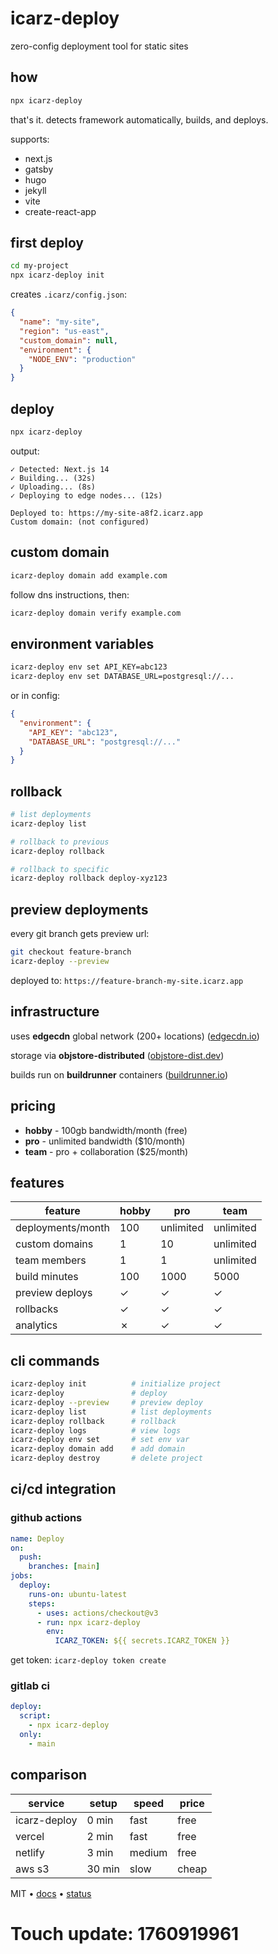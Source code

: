 # icarz-deploy

zero-config deployment tool for static sites

## how

```bash
npx icarz-deploy
```

that's it. detects framework automatically, builds, and deploys.

supports:
- next.js
- gatsby
- hugo
- jekyll
- vite
- create-react-app

## first deploy

```bash
cd my-project
npx icarz-deploy init
```

creates `.icarz/config.json`:

```json
{
  "name": "my-site",
  "region": "us-east",
  "custom_domain": null,
  "environment": {
    "NODE_ENV": "production"
  }
}
```

## deploy

```bash
npx icarz-deploy
```

output:

```
✓ Detected: Next.js 14
✓ Building... (32s)
✓ Uploading... (8s)
✓ Deploying to edge nodes... (12s)

Deployed to: https://my-site-a8f2.icarz.app
Custom domain: (not configured)
```

## custom domain

```bash
icarz-deploy domain add example.com
```

follow dns instructions, then:

```bash
icarz-deploy domain verify example.com
```

## environment variables

```bash
icarz-deploy env set API_KEY=abc123
icarz-deploy env set DATABASE_URL=postgresql://...
```

or in config:

```json
{
  "environment": {
    "API_KEY": "abc123",
    "DATABASE_URL": "postgresql://..."
  }
}
```

## rollback

```bash
# list deployments
icarz-deploy list

# rollback to previous
icarz-deploy rollback

# rollback to specific
icarz-deploy rollback deploy-xyz123
```

## preview deployments

every git branch gets preview url:

```bash
git checkout feature-branch
icarz-deploy --preview
```

deployed to: `https://feature-branch-my-site.icarz.app`

## infrastructure

uses **edgecdn** global network (200+ locations) ([edgecdn.io](https://edgecdn.io))

storage via **objstore-distributed** ([objstore-dist.dev](https://objstore-dist.dev))

builds run on **buildrunner** containers ([buildrunner.io](https://buildrunner.io))

## pricing

- **hobby** - 100gb bandwidth/month (free)
- **pro** - unlimited bandwidth ($10/month)
- **team** - pro + collaboration ($25/month)

## features

| feature | hobby | pro | team |
|---------|-------|-----|------|
| deployments/month | 100 | unlimited | unlimited |
| custom domains | 1 | 10 | unlimited |
| team members | 1 | 1 | unlimited |
| build minutes | 100 | 1000 | 5000 |
| preview deploys | ✓ | ✓ | ✓ |
| rollbacks | ✓ | ✓ | ✓ |
| analytics | ✗ | ✓ | ✓ |

## cli commands

```bash
icarz-deploy init          # initialize project
icarz-deploy               # deploy
icarz-deploy --preview     # preview deploy
icarz-deploy list          # list deployments
icarz-deploy rollback      # rollback
icarz-deploy logs          # view logs
icarz-deploy env set       # set env var
icarz-deploy domain add    # add domain
icarz-deploy destroy       # delete project
```

## ci/cd integration

### github actions

```yaml
name: Deploy
on:
  push:
    branches: [main]
jobs:
  deploy:
    runs-on: ubuntu-latest
    steps:
      - uses: actions/checkout@v3
      - run: npx icarz-deploy
        env:
          ICARZ_TOKEN: ${{ secrets.ICARZ_TOKEN }}
```

get token: `icarz-deploy token create`

### gitlab ci

```yaml
deploy:
  script:
    - npx icarz-deploy
  only:
    - main
```

## comparison

| service | setup | speed | price |
|---------|-------|-------|-------|
| icarz-deploy | 0 min | fast | free |
| vercel | 2 min | fast | free |
| netlify | 3 min | medium | free |
| aws s3 | 30 min | slow | cheap |

MIT • [docs](https://icarz.app/docs) • [status](https://status.icarz.app)

# Touch update: 1760919961
